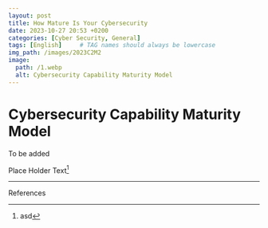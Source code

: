 ```yaml
---
layout: post
title: How Mature Is Your Cybersecurity
date: 2023-10-27 20:53 +0200
categories: [Cyber Security, General]
tags: [English]     # TAG names should always be lowercase
img_path: /images/2023C2M2
image:
  path: /1.webp
  alt: Cybersecurity Capability Maturity Model
---
```


# Cybersecurity Capability Maturity Model

To be added

Place Holder Text[^1]

---
References

[^1]: asd

